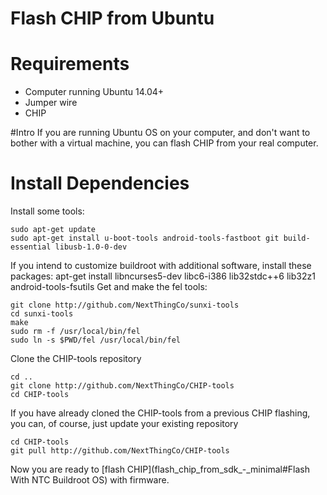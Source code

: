 # Flash CHIP from Ubuntu

# Requirements
  * Computer running Ubuntu 14.04+
  * Jumper wire
  * CHIP

#Intro
If you are running Ubuntu OS on your computer, and don't want to bother with a virtual machine, you can flash CHIP from your real computer.

# Install Dependencies
Install some tools:
```
sudo apt-get update
sudo apt-get install u-boot-tools android-tools-fastboot git build-essential libusb-1.0-0-dev
```
If you intend to customize buildroot with additional software, install these packages:
  apt-get install libncurses5-dev libc6-i386 lib32stdc++6 lib32z1 android-tools-fsutils
Get and make the fel tools:
```
git clone http://github.com/NextThingCo/sunxi-tools
cd sunxi-tools
make
sudo rm -f /usr/local/bin/fel
sudo ln -s $PWD/fel /usr/local/bin/fel
```
Clone the CHIP-tools repository
```
cd .. 
git clone http://github.com/NextThingCo/CHIP-tools 
cd CHIP-tools
```
If you have already cloned the CHIP-tools from a previous CHIP flashing, you can, of course, just update your existing repository
```
cd CHIP-tools
git pull http://github.com/NextThingCo/CHIP-tools
```
Now you are ready to [flash CHIP](flash_chip_from_sdk_-_minimal#Flash With NTC Buildroot OS) with firmware.
